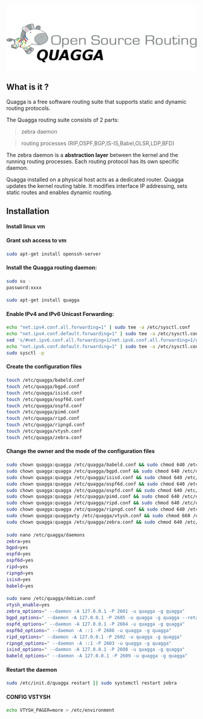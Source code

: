 ![](./resources/freeOsRouting.jpg)
## What is it ?
Quagga is a free software routing suite that supports static and dynamic routing protocols.

The Quagga routing suite consists of 2 parts:

> zebra daemon

> routing processes (RIP,OSPF,BGP,IS-IS,Babel,OLSR,LDP,BFD)

The zebra daemon is a **abstraction layer** between the kernel and the running routing processes. Each routing protocol has its own specific daemon.

Quagga installed on a physical host acts as a dedicated router. Quagga updates the kernel routing table. It modifies interface IP addressing, sets static routes and enables dynamic routing.

## Installation

#### Install linux vm
#### Grant ssh access to vm
```sh
sudo apt-get install openssh-server
```
#### Install the Quagga routing daemon:
```sh
sudo su -
password:xxxx

sudo apt-get install quagga
```
#### Enable IPv4 and IPv6 Unicast Forwarding:
```sh
echo "net.ipv4.conf.all.forwarding=1" | sudo tee -a /etc/sysctl.conf
echo "net.ipv4.conf.default.forwarding=1" | sudo tee -a /etc/sysctl.conf
sed 's/#net.ipv6.conf.all.forwarding=1/net.ipv6.conf.all.forwarding=1/g' /etc/sysctl.conf | sudo tee /etc/sysctl.conf
echo "net.ipv6.conf.default.forwarding=1" | sudo tee -a /etc/sysctl.conf
sudo sysctl -p
```
#### Create the configuration files
```sh
touch /etc/quagga/babeld.conf
touch /etc/quagga/bgpd.conf
touch /etc/quagga/isisd.conf
touch /etc/quagga/ospf6d.conf
touch /etc/quagga/ospfd.conf
touch /etc/quagga/pimd.conf
touch /etc/quagga/ripd.conf
touch /etc/quagga/ripngd.conf
touch /etc/quagga/vtysh.conf
touch /etc/quagga/zebra.conf
```

#### Change the owner and the mode of the configuration files
```sh
sudo chown quagga:quagga /etc/quagga/babeld.conf && sudo chmod 640 /etc/quagga/babeld.conf
sudo chown quagga:quagga /etc/quagga/bgpd.conf && sudo chmod 640 /etc/quagga/bgpd.conf
sudo chown quagga:quagga /etc/quagga/isisd.conf && sudo chmod 640 /etc/quagga/isisd.conf
sudo chown quagga:quagga /etc/quagga/ospf6d.conf && sudo chmod 640 /etc/quagga/ospf6d.conf
sudo chown quagga:quagga /etc/quagga/ospfd.conf && sudo chmod 640 /etc/quagga/ospfd.conf
sudo chown quagga:quagga /etc/quagga/pimd.conf && sudo chmod 640 /etc/quagga/pimd.conf
sudo chown quagga:quagga /etc/quagga/ripd.conf && sudo chmod 640 /etc/quagga/ripd.conf
sudo chown quagga:quagga /etc/quagga/ripngd.conf && sudo chmod 640 /etc/quagga/ripngd.conf
sudo chown quagga:quaggavty /etc/quagga/vtysh.conf && sudo chmod 660 /etc/quagga/vtysh.conf
sudo chown quagga:quagga /etc/quagga/zebra.conf && sudo chmod 640 /etc/quagga/zebra.conf

sudo nano /etc/quagga/daemons
zebra=yes
bgpd=yes
ospfd=yes
ospf6d=yes
ripd=yes
ripngd=yes
isisd=yes
babeld=yes

sudo nano /etc/quagga/debian.conf
vtysh_enable=yes
zebra_options=" --daemon -A 127.0.0.1 -P 2601 -u quagga -g quagga"
bgpd_options=" --daemon -A 127.0.0.1 -P 2605 -u quagga -g quagga --retain -p 179"
ospfd_options=" --daemon -A 127.0.0.1 -P 2604 -u quagga -g quagga"
ospf6d_options=" --daemon -A ::1 -P 2606 -u quagga -g quagga"
ripd_options=" --daemon -A 127.0.0.1 -P 2602 -u quagga -g quagga"
ripngd_options=" --daemon -A ::1 -P 2603 -u quagga -g quagga"
isisd_options=" --daemon -A 127.0.0.1 -P 2608 -u quagga -g quagga"
babeld_options=" --daemon -A 127.0.0.1 -P 2609 -u quagga -g quagga"
```

#### Restart the daemon
```sh
sudo /etc/init.d/quagga restart || sudo systemctl restart zebra
```


#### CONFIG VSTYSH
```sh
echo VTYSH_PAGER=more > /etc/environment
```